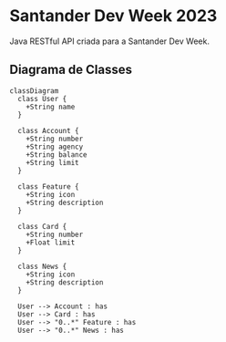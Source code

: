 # Santander Dev Week 2023
Java RESTful API criada para a Santander Dev Week.

## Diagrama de Classes

```
classDiagram
  class User {
    +String name
  }

  class Account {
    +String number
    +String agency
    +String balance
    +String limit
  }

  class Feature {
    +String icon
    +String description
  }

  class Card {
    +String number
    +Float limit
  }

  class News {
    +String icon
    +String description
  }

  User --> Account : has
  User --> Card : has
  User --> "0..*" Feature : has
  User --> "0..*" News : has


```
